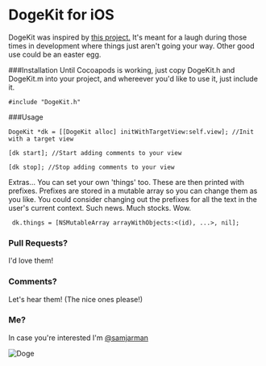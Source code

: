 DogeKit for iOS
=======


DogeKit was inspired by [this project.](https://github.com/idiot/doge) It's meant for a laugh during those times in development where things just aren't going your way. Other good use could be an easter egg. 

###Installation
Until Cocoapods is working, just copy DogeKit.h and DogeKit.m into your project, and whereever you'd like to use it, just include it. 

	#include "DogeKit.h"


###Usage

	DogeKit *dk = [[DogeKit alloc] initWithTargetView:self.view]; //Init with a target view

	[dk start]; //Start adding comments to your view

	[dk stop]; //Stop adding comments to your view
	
Extras...
You can set your own 'things' too. These are then printed with prefixes. Prefixes are stored in a mutable array so you can change them as you like. You could consider changing out the prefixes for all the text in the user's current context. Such news. Much stocks. Wow. 

	 dk.things = [NSMutableArray arrayWithObjects:<(id), ...>, nil];

### Pull Requests? 
I'd love them!

### Comments?
Let's hear them! (The nice ones please!)


### Me? 
In case you're interested I'm [@samjarman](http://twitter.com/samjarman)

![Doge](http://weknowmemes.com/generator/uploads/generated/g1387468120607223108.jpg)

